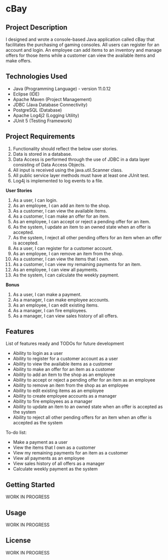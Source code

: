 # cBay

Project Description
-----
I designed and wrote a console-based Java application called cBay that facilitates the purchasing of gaming consoles. All users can register for an account and login. An employee can add items to an inventory and manage offers for those items while a customer can view the available items and make offers.

Technologies Used
-----
* Java (Programming Language) - version 11.0.12
* Eclipse (IDE)
* Apache Maven (Project Management)
* JDBC (Java Database Connectivity)
* PostgreSQL (Database)
* Apache Log4j2 (Logging Utility)
* JUnit 5 (Testing Framework)

Project Requirements
-----
1. Functionality should reflect the below user stories.
2. Data is stored in a database.
3. Data Access is performed through the use of JDBC in a data layer consisting of Data Access Objects.
4. All input is received using the java.util.Scanner class.
5. All public service layer methods must have at least one JUnit test.
6. Log4j is implemented to log events to a file.

**User Stories**
1. As a user, I can login.
2. As an employee, I can add an item to the shop.
3. As a customer, I can view the available items.
4. As a customer, I can make an offer for an item.
5. As an employee, I can accept or reject a pending offer for an item.
6. As the system, I update an item to an owned state when an offer is accepted.
7. As the system, I reject all other pending offers for an item when an offer is accepted.
8. As a user, I can register for a customer account.
9. As an employee, I can remove an item from the shop.
10. As a customer, I can view the items that I own.
11. As a customer, I can view my remaining payments for an item.
12. As an employee, I can view all payments.
13. As the system, I can calculate the weekly payment.

**Bonus**
1. As a user, I can make a payment.
2. As a manager, I can make employee accounts.
3. As an employee, I can edit existing items.
4. As a manager, I can fire employees.
5. As a manager, I can view sales history of all offers.

Features
-----
List of features ready and TODOs for future development
* Ability to login as a user
* Ability to register for a customer account as a user
* Ability to view the available items as a customer
* Ability to make an offer for an item as a customer
* Ability to add an item to the shop as an employee
* Ability to accept or reject a pending offer for an item as an employee
* Ability to remove an item from the shop as an employee
* Ability to edit existing items as an employee
* Ability to create employee accounts as a manager
* Ability to fire employees as a manager
* Ability to update an item to an owned state when an offer is accepted as the system
* Ability to reject all other pending offers for an item when an offer is accepted as the system

To-do list:
* Make a payment as a user
* View the items that I own as a customer
* View my remaining payments for an item as a customer
* View all payments as an employee
* View sales history of all offers as a manager
* Calculate weekly payment as the system

Getting Started
-----
WORK IN PROGRESS

Usage
-----
WORK IN PROGRESS

License
-----
WORK IN PROGRESS
